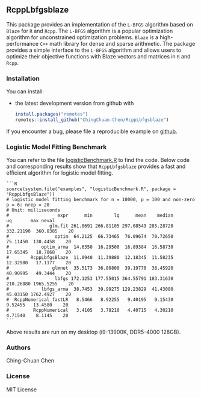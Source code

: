 ## RcppLbfgsblaze

This package provides an implementation of the `L-BFGS` algorithm based on `Blaze` for `R` and `Rcpp`. 
The `L-BFGS` algorithm is a popular optimization algorithm for unconstrained optimization problems. 
`Blaze` is a high-performance `C++` math library for dense and sparse arithmetic. 
The package provides a simple interface to the `L-BFGS` algorithm and allows users to optimize 
their objective functions with Blaze vectors and matrices in `R` and `Rcpp`.

### Installation

You can install:

* the latest development version from github with

    ```R
    install.packages("remotes")
    remotes::install_github("ChingChuan-Chen/RcppLbfgsblaze")
    ```

If you encounter a bug, please file a reproducible example on [github](https://github.com/ChingChuan-Chen/RcppLbfgsblaze/issues).

### Logistic Model Fitting Benchmark

You can refer to the file [logisticBenchmark.R](./inst/examples/logisticBenchmark.R) to find the code.
Below code and corresponding results show that `RcppLbfgsblaze` provides a fast and efficient algorithm for logistic model fitting.

    ```R
    source(system.file("examples", "logisticBenchmark.R", package = "RcppLbfgsBlaze"))
    # logistic model fitting benchmark for n = 10000, p = 100 and non-zero p = 6: nrep = 20
    # Unit: milliseconds
    #                  expr      min        lq      mean    median        uq       max neval
    #               glm.fit 261.0691 266.81105 297.08549 285.28720 332.21190  360.8385    20
    #                 optim  64.2125  66.73465  76.09674  70.72650  75.11450  130.4458    20
    #            optim_arma  14.6350  16.29500  16.89384  16.58730  17.65345   18.7868    20
    #        RcppLbfgsBlaze  11.0940  11.39880  12.18345  11.58235  12.32980   17.1177    20
    #                glmnet  35.5173  36.80800  39.19770  38.45920  40.90995   49.3444    20
    #                 lbfgs 172.1253 177.55015 364.55791 183.31630 210.26880 1965.5255    20
    #            lbfgs_arma  38.7453  39.99275 129.23829  41.43080  45.03150 1762.4927    20
    #  RcppNumerical_fastLR   8.5466   8.92255   9.40195   9.15430   9.52455   13.4580    20
    #         RcppNumerical   3.4105   3.78210   4.40715   4.30210   4.71540    8.1145    20
    ```

Above results are run on my desktop (i9-13900K, DDR5-4000 128GB).

### Authors

Ching-Chuan Chen

### License

MIT License
